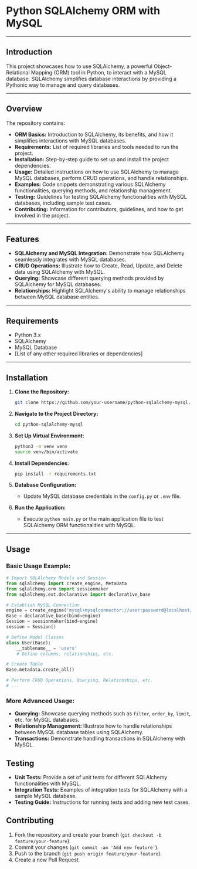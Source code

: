 # Python SQLAlchemy ORM with MySQL

---

## Introduction

This project showcases how to use SQLAlchemy, a powerful Object-Relational Mapping (ORM) tool in Python, to interact with a MySQL database. SQLAlchemy simplifies database interactions by providing a Pythonic way to manage and query databases.

---

## Overview

The repository contains:

- **ORM Basics:** Introduction to SQLAlchemy, its benefits, and how it simplifies interactions with MySQL databases.
- **Requirements:** List of required libraries and tools needed to run the project.
- **Installation:** Step-by-step guide to set up and install the project dependencies.
- **Usage:** Detailed instructions on how to use SQLAlchemy to manage MySQL databases, perform CRUD operations, and handle relationships.
- **Examples:** Code snippets demonstrating various SQLAlchemy functionalities, querying methods, and relationship management.
- **Testing:** Guidelines for testing SQLAlchemy functionalities with MySQL databases, including sample test cases.
- **Contributing:** Information for contributors, guidelines, and how to get involved in the project.

---

## Features

- **SQLAlchemy and MySQL Integration:** Demonstrate how SQLAlchemy seamlessly integrates with MySQL databases.
- **CRUD Operations:** Illustrate how to Create, Read, Update, and Delete data using SQLAlchemy with MySQL.
- **Querying:** Showcase different querying methods provided by SQLAlchemy for MySQL databases.
- **Relationships:** Highlight SQLAlchemy's ability to manage relationships between MySQL database entities.

---

## Requirements

- Python 3.x
- SQLAlchemy
- MySQL Database
- [List of any other required libraries or dependencies]

---

## Installation

1. **Clone the Repository:**
   ```bash
   git clone https://github.com/your-username/python-sqlalchemy-mysql.git
   ```

2. **Navigate to the Project Directory:**
   ```bash
   cd python-sqlalchemy-mysql
   ```

3. **Set Up Virtual Environment:**
   ```bash
   python3 -m venv venv
   source venv/bin/activate
   ```

4. **Install Dependencies:**
   ```bash
   pip install -r requirements.txt
   ```

5. **Database Configuration:**
   - Update MySQL database credentials in the `config.py` or `.env` file.

6. **Run the Application:**
   - Execute `python main.py` or the main application file to test SQLAlchemy ORM functionalities with MySQL.

---

## Usage

### Basic Usage Example:

```python
# Import SQLAlchemy Models and Session
from sqlalchemy import create_engine, MetaData
from sqlalchemy.orm import sessionmaker
from sqlalchemy.ext.declarative import declarative_base

# Establish MySQL Connection
engine = create_engine('mysql+mysqlconnector://user:password@localhost/database')
Base = declarative_base(bind=engine)
Session = sessionmaker(bind=engine)
session = Session()

# Define Model Classes
class User(Base):
    __tablename__ = 'users'
    # Define columns, relationships, etc.

# Create Table
Base.metadata.create_all()

# Perform CRUD Operations, Querying, Relationships, etc.
# ...
```

### More Advanced Usage:

- **Querying:** Showcase querying methods such as `filter`, `order_by`, `limit`, etc. for MySQL databases.
- **Relationship Management:** Illustrate how to handle relationships between MySQL database tables using SQLAlchemy.
- **Transactions:** Demonstrate handling transactions in SQLAlchemy with MySQL.

## Testing

- **Unit Tests:** Provide a set of unit tests for different SQLAlchemy functionalities with MySQL.
- **Integration Tests:** Examples of integration tests for SQLAlchemy with a sample MySQL database.
- **Testing Guide:** Instructions for running tests and adding new test cases.

## Contributing

1. Fork the repository and create your branch (`git checkout -b feature/your-feature`).
2. Commit your changes (`git commit -am 'Add new feature'`).
3. Push to the branch (`git push origin feature/your-feature`).
4. Create a new Pull Request.
